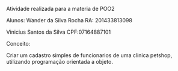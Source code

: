 Atividade realizada para a materia de POO2 

Alunos:
Wander da Silva Rocha
RA: 201433813098

Vinicius Santos da Silva 
CPF:07164887101

Conceito:

Criar um cadastro simples de funcionarios de uma clinica petshop, utilizando programação orientada a objeto.
